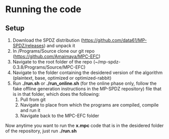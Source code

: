 # Running the code

## Setup
1. Download the SPDZ distribution (https://github.com/data61/MP-SPDZ/releases) and unpack it
2. In /Programs/Source clone our git repo (https://github.com/Amaimaya/MPC-EFC)
3. Navigate to the root folder of the repo (~/mp-spdz-0.3.8/Programs/Source/MPC-EFC) 
3. Navigate to the folder containing the desidered version of the algorithm (plaintext, base, optimized or optimized-rabbit)
4. Run **./run.sh** or **./run_online.sh** (for the online phase only, follow the fake offline generation instructions in the MP-SPDZ repository) file that is in that folder, which does the following:
   1. Pull from git
   2. Navigate to place from which the programs are compiled, compile and run it 
   3. Navigate back to the MPC-EFC folder

Now anytime you want to run the **x.mpc** code that is in the desidered folder of the repository, just run **./run.sh**
